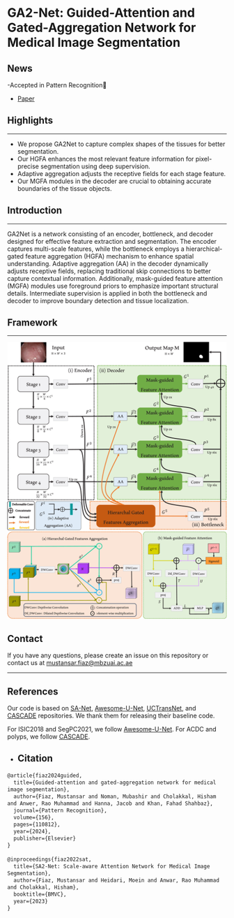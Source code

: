 # GA2-Net: Guided-Attention and Gated-Aggregation Network for Medical Image Segmentation

## News
-Accepted in Pattern Recognition🥳
- [Paper](https://www.sciencedirect.com/science/article/pii/S0031320324005636)

## Highlights
-----------------
- We propose GA2Net to capture complex shapes of the tissues for better segmentation.
- Our HGFA enhances the most relevant feature information for pixel-precise segmentation using deep supervision.
- Adaptive aggregation adjusts the receptive fields for each stage feature.
- Our MGFA modules in the decoder are crucial to obtaining accurate boundaries of the tissue objects.

## Introduction
-----------------
GA2Net is a network consisting of an encoder, bottleneck, and decoder designed for effective feature extraction and segmentation. 
The encoder captures multi-scale features, while the bottleneck employs a hierarchical-gated feature aggregation (HGFA) mechanism to enhance spatial understanding. 
Adaptive aggregation (AA) in the decoder dynamically adjusts receptive fields, replacing traditional skip connections to better capture contextual information. 
Additionally, mask-guided feature attention (MGFA) modules use foreground priors to emphasize important structural details. 
Intermediate supervision is applied in both the bottleneck and decoder to improve boundary detection and tissue localization.

## Framework
-----------------
<img width="1096" alt="image" src="https://github.com/mustansarfiaz/ga2net/blob/main/main_framework.jpg">
<img width="1096" alt="image" src="https://github.com/mustansarfiaz/ga2net/blob/main/HGFA_MGFA.jpg">

## Contact
If you have any questions, please create an issue on this repository or contact us at mustansar.fiaz@mbzuai.ac.ae

<hr />

## References
Our code is based on [SA-Net](https://github.com/mustansarfiaz/SA2-Net), [Awesome-U-Net](https://github.com/NITR098/Awesome-U-Net),  [UCTransNet](https://github.com/McGregorWwww/UCTransNet), and [CASCADE](https://github.com/SLDGroup/CASCADE/tree/main)   repositories. We thank them for releasing their baseline code.

For ISIC2018 and SegPC2021, we follow [Awesome-U-Net](https://github.com/NITR098/Awesome-U-Net).
For ACDC and polyps, we follow [CASCADE](https://github.com/SLDGroup/CASCADE/tree/main).

- ## Citation

```
@article{fiaz2024guided,
  title={Guided-attention and gated-aggregation network for medical image segmentation},
  author={Fiaz, Mustansar and Noman, Mubashir and Cholakkal, Hisham and Anwer, Rao Muhammad and Hanna, Jacob and Khan, Fahad Shahbaz},
  journal={Pattern Recognition},
  volume={156},
  pages={110812},
  year={2024},
  publisher={Elsevier}
}

@inproceedings{fiaz2022sat,
  title={SA2-Net: Scale-aware Attention Network for Medical Image Segmentation},
  author={Fiaz, Mustansar and Heidari, Moein and Anwar, Rao Muhammad and Cholakkal, Hisham},
  booktitle={BMVC},
  year={2023}
}
